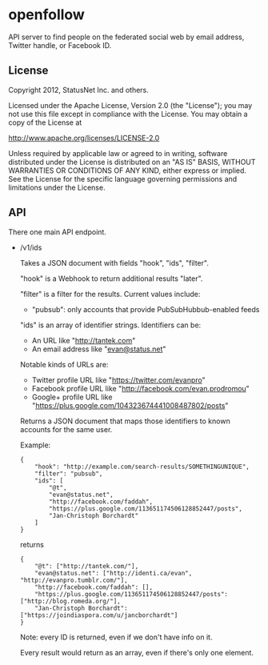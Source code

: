 openfollow
================

API server to find people on the federated social web by email
address, Twitter handle, or Facebook ID.

License
-------

Copyright 2012, StatusNet Inc. and others.

Licensed under the Apache License, Version 2.0 (the "License");
you may not use this file except in compliance with the License.
You may obtain a copy of the License at

http://www.apache.org/licenses/LICENSE-2.0

Unless required by applicable law or agreed to in writing, software
distributed under the License is distributed on an "AS IS" BASIS,
WITHOUT WARRANTIES OR CONDITIONS OF ANY KIND, either express or implied.
See the License for the specific language governing permissions and
limitations under the License.

API
---

There one main API endpoint.

* /v1/ids
  
  Takes a JSON document with fields "hook", "ids", "filter".

  "hook" is a Webhook to return additional results "later".
  
  "filter" is a filter for the results. Current values include:
  
  * "pubsub": only accounts that provide PubSubHubbub-enabled feeds

  "ids" is an array of identifier strings. Identifiers can be:
  
  * An URL like "http://tantek.com"
  * An email address like "evan@status.net"
  
  Notable kinds of URLs are:
  
  * Twitter profile URL like "https://twitter.com/evanpro"
  * Facebook profile URL like "http://facebook.com/evan.prodromou"
  * Google+ profile URL like "https://plus.google.com/104323674441008487802/posts"

  Returns a JSON document that maps those identifiers to known
  accounts for the same user.
  
  Example:
  
      {
          "hook": "http://example.com/search-results/SOMETHINGUNIQUE",
          "filter": "pubsub",
          "ids": [
              "@t",
              "evan@status.net",
              "http://facebook.com/faddah",
              "https://plus.google.com/113651174506128852447/posts",
              "Jan-Christoph Borchardt"
          ]
      }
  
  returns
  
      {
          "@t": ["http://tantek.com/"],
          "evan@status.net": ["http://identi.ca/evan", "http://evanpro.tumblr.com/"],
          "http://facebook.com/faddah": [],
          "https://plus.google.com/113651174506128852447/posts": ["http://blog.romeda.org/"],
          "Jan-Christoph Borchardt": ["https://joindiaspora.com/u/jancborchardt"]
      }

  Note: every ID is returned, even if we don't have info on it.
  
  Every result would return as an array, even if there's only one element.
